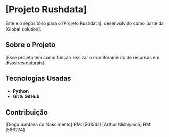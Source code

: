 # [Projeto Rushdata]

Este é o repositório para o [Projeto Rushdata], desenvolvido como parte da [Global solution].

## Sobre o Projeto

[Esse projeto tem como função realizar o monitoramento de recursos em disastres naturais]

## Tecnologias Usadas

* **Python**
* **Git & GitHub**

## Contribuição

[Diogo Santana do Nascimento]
RM: [561541]
[Arthur Nishiyama]
RM: [566274]
